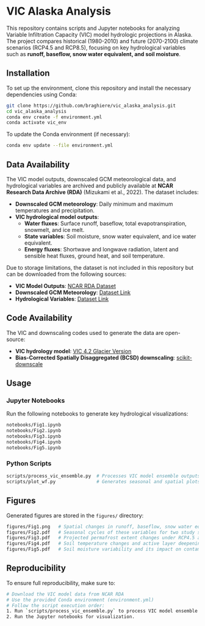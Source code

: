 # **VIC Alaska Analysis**

This repository contains scripts and Jupyter notebooks for analyzing Variable Infiltration Capacity (VIC) model hydrologic projections in Alaska. The project compares historical (1980-2010) and future (2070-2100) climate scenarios (RCP4.5 and RCP8.5), focusing on key hydrological variables such as **runoff, baseflow, snow water equivalent, and soil moisture**.

## **Installation**
To set up the environment, clone this repository and install the necessary dependencies using Conda:

```sh
git clone https://github.com/braghiere/vic_alaska_analysis.git
cd vic_alaska_analysis
conda env create -f environment.yml
conda activate vic_env
```

To update the Conda environment (if necessary):

```sh
conda env update --file environment.yml
```

## **Data Availability**
The VIC model outputs, downscaled GCM meteorological data, and hydrological variables are archived and publicly available at **NCAR Research Data Archive (RDA)** (Mizukami et al., 2022). The dataset includes:

- **Downscaled GCM meteorology**: Daily minimum and maximum temperatures and precipitation.
- **VIC hydrological model outputs**:
  - **Water fluxes**: Surface runoff, baseflow, total evapotranspiration, snowmelt, and ice melt.
  - **State variables**: Soil moisture, snow water equivalent, and ice water equivalent.
  - **Energy fluxes**: Shortwave and longwave radiation, latent and sensible heat fluxes, ground heat, and soil temperature.

Due to storage limitations, the dataset is not included in this repository but can be downloaded from the following sources:

- **VIC Model Outputs**: [NCAR RDA Dataset](https://rda.ucar.edu/)
- **Downscaled GCM Meteorology**: [Dataset Link](https://rda.ucar.edu/)
- **Hydrological Variables**: [Dataset Link](https://rda.ucar.edu/)

## **Code Availability**
The VIC and downscaling codes used to generate the data are open-source:

- **VIC hydrology model**: [VIC 4.2 Glacier Version](https://github.com/UW-Hydro/VIC)
- **Bias-Corrected Spatially Disaggregated (BCSD) downscaling**: [scikit-downscale](https://github.com/pangeo-data/scikit-downscale)

## **Usage**
### **Jupyter Notebooks**
Run the following notebooks to generate key hydrological visualizations:

```sh
notebooks/Fig1.ipynb
notebooks/Fig2.ipynb
notebooks/Fig3.ipynb
notebooks/Fig4.ipynb
notebooks/Fig5.ipynb
```

### **Python Scripts**
```sh
scripts/process_vic_ensemble.py  # Processes VIC model ensemble outputs.
scripts/plot_wf.py               # Generates seasonal and spatial plots for water fluxes.
```

## **Figures**
Generated figures are stored in the `figures/` directory:

```sh
figures/Fig1.png   # Spatial changes in runoff, baseflow, snow water equivalent, and soil moisture across Alaska.
figures/Fig2.pdf   # Seasonal cycles of these variables for two study sites (Tok and Canol Trail), comparing historical and future climate scenarios.
figures/Fig3.pdf   # Projected permafrost extent changes under RCP4.5 and RCP8.5.
figures/Fig4.pdf   # Soil temperature changes and active layer deepening.
figures/Fig5.pdf   # Soil moisture variability and its impact on contaminant transport.
```

## **Reproducibility**
To ensure full reproducibility, make sure to:

```sh
# Download the VIC model data from NCAR RDA
# Use the provided Conda environment (environment.yml)
# Follow the script execution order:
1. Run `scripts/process_vic_ensemble.py` to process VIC model ensemble outputs.
2. Run the Jupyter notebooks for visualization.
```
